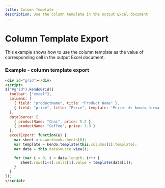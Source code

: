 ```yaml
---
title: Column Template
description: Use the column template in the output Excel document
---
```


# Column Template Export

This example shows how to use the column template as the value of corresponding cell in the output Excel document.


### Example - column template export

```html
<div id="grid"></div>
<script>
$("#grid").kendoGrid({
  toolbar: ["excel"],
  columns: [
    { field: "productName", title: "Product Name" },
    { field: "price", title: "Price", template: 'Price: #: kendo.format("{0:c}", price)#' }
  ],
  dataSource: [
    { productName: "Chai", price: 5.2 },
    { productName: "Coffee", price: 3.8 }
  ],
  excelExport: function(e) {
    var sheet = e.workbook.sheets[0];
    var template = kendo.template(this.columns[1].template);
    var data = this.dataSource.view();

    for (var i = 0; i < data.length; i++) {
       sheet.rows[i+1].cells[1].value = template(data[i]);
    }
  }
});
</script>
```
